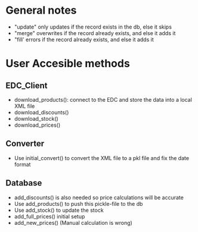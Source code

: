 # General notes


- "update" only updates if the record exists in the db, else it skips 
- "merge" overwrites if the record already exists, and else it adds it
- "fill' errors if the record already exists, and else it adds it

# User Accesible methods

## EDC_Client

- download_products(): connect to the EDC and store the data into a local XML file
- download_discounts()
- download_stock()
- download_prices()


## Converter
- Use initial_convert() to convert the XML file to a pkl file and fix the date format


## Database
- add_discounts() is also needed so price calculations will be accurate
- Use add_products() to push this pickle-file to the db
- Use add_stock() to update the stock
- add_full_prices() initial setup
- add_new_prices() (Manual calculation is wrong)
